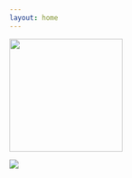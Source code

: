 ```yaml
---
layout: home
---
```

<img src="https://i.imgur.com/abc123.jpg" width="200">

<a href="https://github.com/DenverCoder1/readme-typing-svg"><img src="https://readme-typing-svg.demolab.com/?lines=College%20student;Machinist;Electrical%20Engineer;Author;Coder;3D%20Designer;Minecraft%20enthusiast;Always%20eager%20to%20learn%20new%20things%20%)&font=Fira%20Code&center=true&color=f75c7e&vCenter=true&size=22&pause=1000&width=575&duration=2500"></a>
